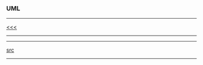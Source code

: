 
### UML

---

[<<<](https://github.com/ttltrk/PRG/blob/master/MANUALS.MD)

---

---

[src](https://www.tutorialspoint.com/uml/index.htm)

---

